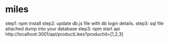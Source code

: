 # miles
step1: npm install
step2: update db.js file with db login details.
step3: sql file attached dump into your database
step3: npm start
api http://localhost:3001/api/productLikes?productId=[1,2,3]
